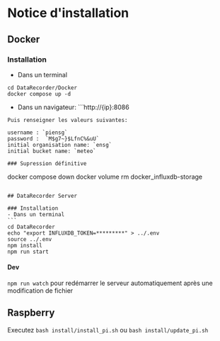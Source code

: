 # Notice d'installation

## Docker

### Installation

- Dans un terminal
```
cd DataRecorder/Docker
docker compose up -d
```

- Dans un navigateur:
``̀
http://{ip}:8086
```
Puis renseigner les valeurs suivantes:

username : `piensg`  
password :  `M$g7~}$LfnC%&uU`  
initial organisation name: `ensg`  
initial bucket name: `meteo`  

### Supression définitive

```
docker compose down
docker volume rm docker_influxdb-storage
```

## DataRecorder Server

### Installation
- Dans un terminal
``̀
cd DataRecorder
echo "export INFLUXDB_TOKEN=*********" > ../.env
source ../.env
npm install
npm run start
```

#### Dev
`npm run watch` pour redémarrer le serveur automatiquement après une modification de fichier


## Raspberry

Executez `bash install/install_pi.sh` ou `bash install/update_pi.sh`
